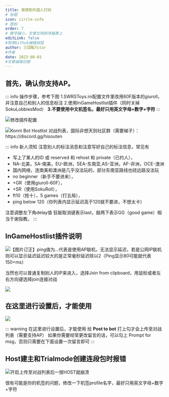 ```yaml
---
title: 我想和外国人打则
# 标题
icon: circle-info
# 图标
order: 7
# 数字越小，文章左侧排序越靠上
editLink: false
#禁用Github编辑按钮
author: 三回転Tstar
#作者
date: 2023-08-01
#文章编辑日期
---
```


## **首先，确认你支持AP。**

::: info 操作步骤，参考下图
1.SWRSToys.ini配置文件里改用60F版本的giuroll，并注意自己和别人的信息标注
2.使用InGameHostlist插件（同时关掉SokuLobbiesMod）
**3.不要使用中文机签名，最好只用英文字母+数字+字符**
:::

![修改插件配置](https://img.514.live/img/202308021340842.png)


![Konni Bot Hostlist 对战列表，国际非想天则社区群（需要梯子）： https://discord.gg/hisouten
](https://img.514.live/img/202308021342071.png)

::: info 新人须知
注意别人的标注消息和注意写好自己的标注信息，常见有 
- 写上了某人的ID 或 reserved 和 rehost 和 private（已约人），
- NA-北美，SA-南美，EU-欧洲，SEA-东南亚,AS-亚洲，AF-非洲，OCE-澳洲
- 国内网络，连南美和澳洲是几乎没法玩的，部分东南亚路线也绕远路没法玩
- no beginner（新手不要进来），
- +GR（使用giuroll-60F），
- +SR（使用SokuRoll），
- ft10（抢十），5 games（打五局），
- ping below 120（你列表内显示延迟高于120就不要进，不想太卡）

注意调整左下角delay值
狂敲取消键表示last，敲两下表示GG（good game）相当于谢指教。
:::
## **InGameHostlist插件说明**

![【图片订正】ping值为...代表是使用AP联机，无法显示延迟，若是公网IP联机则可以显示延迟延迟较大的是正常毫秒延迟除以2（Ping显示80可能就代表150+ms）](https://img.514.live/img/202308021353031.png)

当然也可以普通复制别人的IP来进入，选择Join from clipboard，用鼠标或者左右方向键选择join连接对战

![](https://img.514.live/img/202308021357651.png)

## **在这里进行设置后，才能使用**
![](https://img.514.live/img/202308021358619.jpg)

::: warning 在这里进行设置后，才能使用
给 **Post to bot** 打上勾才会上传至对战列表（需要支持AP）
如果你需要经常更改留言的话，可以勾上 Prompt for msg，否则只需要在下面设置一次留言即可
:::

## **Host建主和Trialmode创建连段包时报错**

![开启上传至对战列表后一按HOST就崩溃](https://img.514.live/img/202308021401960.png)

很有可能是你的机签的问题，修改一下机签profile名字，最好只用英文字母+数字+字符

